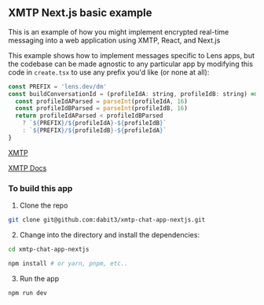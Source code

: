 ## XMTP Next.js basic example

This is an example of how you might implement encrypted real-time messaging into a web application using XMTP, React, and Next.js

This example shows how to implement messages specific to Lens apps, but the codebase can be made agnostic to any particular app by modifying this code in `create.tsx` to use any prefix you'd like (or none at all):

```js
const PREFIX = 'lens.dev/dm'
const buildConversationId = (profileIdA: string, profileIdB: string) => {
  const profileIdAParsed = parseInt(profileIdA, 16)
  const profileIdBParsed = parseInt(profileIdB, 16)
  return profileIdAParsed < profileIdBParsed
    ? `${PREFIX}/${profileIdA}-${profileIdB}`
    : `${PREFIX}/${profileIdB}-${profileIdA}`
}
```

[XMTP](https://xmtp.org/)

[XMTP Docs](https://xmtp.org/docs/client-sdk/javascript/concepts/intro-to-sdk)

### To build this app

1. Clone the repo

```sh
git clone git@github.com:dabit3/xmtp-chat-app-nextjs.git
```

2. Change into the directory and install the dependencies:

```sh
cd xmtp-chat-app-nextjs

npm install # or yarn, pnpm, etc..
```

3. Run the app

```sh
npm run dev
```
